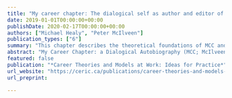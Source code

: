 ```yaml
---
title: "My career chapter: The dialogical self as author and editor of a career autobiography"
date: 2019-01-01T00:00:00+00:00
publishDate: 2020-02-17T00:00:00+00:00
authors: ["Michael Healy", "Peter McIlveen"]
publication_types: ["6"]
summary: "This chapter describes the theoretical foundations of MCC and its application in a case vignette".
abstract: "My Career Chapter: a Dialogical Autobiography (MCC; McIlveen; 2015) is a qualitative career assessment and counselling tool based on the systems theory framework (STF; Patton & McMahon, 2014) and dialogical self theory (DST; Meijers & Hermans, 2017). MCC leads the client through a reflective writing process based on their internal dialogues about their career and helps the client to edit the resulting manuscript into a productive and empowering narrative. MCC's theoretically informed practical features may be used to develop the reflective capacity of the client beyond the end of the counselling event, promoting lifelong learning, informed self-judgment, and improved self-regulation. This chapter describes the theoretical foundations of MCC and its application in a case vignette."
featured: false
publication: "*Career Theories and Models at Work: Ideas for Practice*"
url_website: "https://ceric.ca/publications/career-theories-and-models-at-work-ideas-for-practice/"
url_preprint: 

---
```


